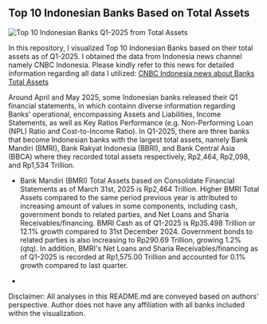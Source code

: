 ## Top 10 Indonesian Banks Based on Total Assets
![Top 10 Indonesian Banks Q1-2025 from Total Assets](https://github.com/user-attachments/assets/6c761109-880b-4d9d-b5a3-4c7d44dc1fc2)

In this repository, I visualized Top 10 Indonesian Banks based on their total assets as of Q1-2025. I obtained the data from Indonesia news channel namely CNBC Indonesia. Please kindly refer to this news for detailed information regarding all data I utilized: [CNBC Indonesia news about Banks Total Assets](https://www.cnbcindonesia.com/market/20250523164013-17-635768/10-bank-terbesar-di-ri-2025-ada-yang-asetnya-lompat-161)  

Around April and May 2025, some Indonesian banks released their Q1 financial statements, in which containn diverse information regarding Banks' operational, encompassing Assets and Liabilities, Income Statements, as well as Key Ratios Performance (e.g. Non-Performing Loan (NPL) Ratio and Cost-to-Income Ratio). In Q1-2025, there are three banks that become Indonesian banks with the largest total assets, namely Bank Mandiri (BMRI), Bank Rakyat Indonesia (BBRI), and Bank Central Asia (BBCA) where they recorded total assets respectively, Rp2,464, Rp2,098, and Rp1,534 Trillion.  

- Bank Mandiri (BMRI) Total Assets based on Consolidate Financial Statements as of March 31st, 2025 is Rp2,464 Trillion. Higher BMRI Total Assets compared to the same period previous year is attributed to increasing amount of values in some components, including cash, government bonds to related parties, and Net Loans and Sharia Receivables/financing. BMRI Cash as of Q1-2025 is Rp35.498 Trillion or 12.1% growth compared to 31st December 2024. Government bonds to related parties is also increasing to Rp290.69 Trillion, growing 1.2% (qtq). In addition, BMRI's Net Loans and Sharia Receivables/financing as of Q1-2025 is recorded at Rp1,575.00 Trillion and accounted for 0.1% growth compared to last quarter.

- 

Disclaimer: All analyses in this README.md are conveyed based on authors' perspective. Author does not have any affiliation with all banks included within the visualization.

